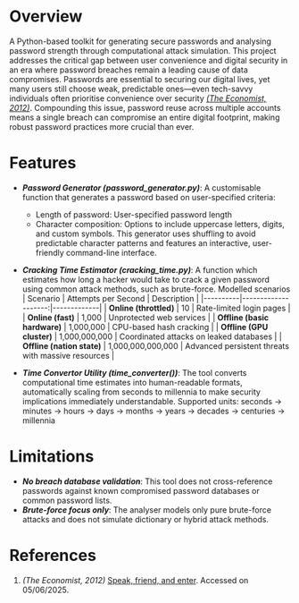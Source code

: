 # Overview

A Python-based toolkit for generating secure passwords and analysing password strength through computational attack simulation. This project addresses the critical gap between user convenience and digital security in an era where password breaches remain a leading cause of data compromises. Passwords are essential to securing our digital lives, yet many users still choose weak, predictable ones—even tech-savvy individuals often prioritise convenience over security [<em>(The Economist, 2012)</em>](https://www.economist.com/science-and-technology/2012/03/24/speak-friend-and-enter). Compounding this issue, password reuse across multiple accounts means a single breach can compromise an entire digital footprint, making robust password practices more crucial than ever.


# Features

- ***Password Generator (password_generator.py)***: A customisable function that generates a password based on user-specified criteria:
  - Length of password: User-specified password length
  - Character composition: Options to include uppercase letters, digits, and custom symbols.
This generator uses shuffling to avoid predictable character patterns and features an interactive, user-friendly command-line interface.

- ***Cracking Time Estimator (cracking_time.py)***: A function which estimates how long a hacker would take to crack a given password using common attack methods, such as brute-force.
  Modelled scenarios
  | Scenario | Attempts per Second | Description |
  |----------|--------------------:|-------------|
  | **Online (throttled)** | 10 | Rate-limited login pages |
  | **Online (fast)** | 1,000 | Unprotected web services |
  | **Offline (basic hardware)** | 1,000,000 | CPU-based hash cracking |
  | **Offline (GPU cluster)** | 1,000,000,000 | Coordinated attacks on leaked databases |
  | **Offline (nation state)** | 1,000,000,000,000 | Advanced persistent threats with massive resources |
- ***Time Convertor Utility (time_converter())***: The tool converts computational time estimates into human-readable formats, automatically scaling from seconds to millennia to make security implications immediately understandable.
  Supported units: seconds → minutes → hours → days → months → years → decades → centuries → millennia


# Limitations
- ***No breach database validation***: This tool does not cross-reference passwords against known compromised password databases or common password lists.
- ***Brute-force focus only***: The analyser models only pure brute-force attacks and does not simulate dictionary or hybrid attack methods.


# References
1. <em>(The Economist, 2012)</em> [Speak, friend, and enter](https://www.economist.com/science-and-technology/2012/03/24/speak-friend-and-enter). Accessed on 05/06/2025.

